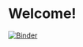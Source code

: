 # Welcome!
[![Binder](https://mybinder.org/badge_logo.svg)](https://mybinder.org/v2/gh/ketilroed/agf223-temp/HEAD)
